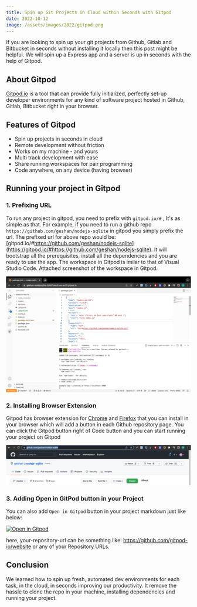```yaml
---
title: Spin up Git Projects in Cloud within Seconds with Gitpod
date: 2022-10-12
image: /assets/images/2022/gitpod.png
---
```


If you are looking to spin up your git projects from Github, Gitlab and Bitbucket in seconds without installing it locally then this post might be helpful. We will spin up a Express app and a server is up in seconds with the help of Gitpod.

## About Gitpod
 [Gitpod.io](https://gitpod.io) is a tool that can provide fully initialized, perfectly set-up developer environments for any kind of software project hosted in Github, Gitlab, Bitbucket right in your browser.

## Features of Gitpod

- Spin up projects in seconds in cloud
- Remote development without friction
- Works on my machine - and yours
- Multi track development with ease
- Share running workspaces for pair programming
- Code anywhere, on any device (having browser)

## Running your project in Gitpod

### 1. Prefixing URL

To run any project in gitpod, you need to prefix with `gitpod.io/#` , It's as simple as that. For example, if you need to run a github repo `https://github.com/geshan/nodejs-sqlite` in gitpod you simply prefix the url. The prefixed url for above repo would be: [gitpod.io/#https://github.com/geshan/nodejs-sqlite](https://gitpod.io/#https://github.com/geshan/nodejs-sqlite). It will bootstrap all the prerequisites, install all the dependencies and you are ready to use the app. The workspace in Gitpod is imilar to that of Visual Studio Code. Attached screenshot of the workspace in Gitpod.

![Gitpod Repo](/assets/images/2022/gitpod_repository.png)

### 2. Installing Browser Extension

Gitpod has browser extension for [Chrome](https://chrome.google.com/webstore/detail/gitpod-always-ready-to-co/dodmmooeoklaejobgleioelladacbeki) and [Firefox](https://addons.mozilla.org/en-US/firefox/addon/gitpod/) that you can install in your browser which will add a button in each Github repository page. You can click the Gitpod button right of Code button and you can start running your project on Gitpod

![Gitpod Repo](/assets/images/2022/gitpod_browser_ext.png)

### 3. Adding Open in GitPod button in your Project

You can also add `Open in Gitpod` button in your project markdown just like below: 

[![Open in Gitpod](https://gitpod.io/button/open-in-gitpod.svg)](https://gitpod.io/#<your-repository-url>)

here, your-repository-url can be something like: https://github.com/gitpod-io/website or any of your Repository URLs.

## Conclusion

We learned how to spin up fresh, automated dev environments
for each task, in the cloud, in seconds improving our productivity. It remove the hassle to clone the repo in your machine, installing dependencies and running your project.



